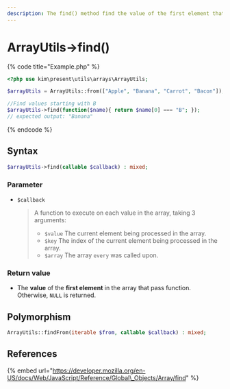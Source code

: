 ```yaml
---
description: The find() method find the value of the first element that pass function.
---
```


# ArrayUtils-&gt;find\(\)

{% code title="Example.php" %}
```php
<?php use kim\present\utils\arrays\ArrayUtils;

$arrayUtils = ArrayUtils::from(["Apple", "Banana", "Carrot", "Bacon"]);

//Find values ​​starting with B
$arrayUtils->find(function($name){ return $name[0] === "B"; });
// expected output: "Banana"
```
{% endcode %}

## Syntax

```php
$arrayUtils->find(callable $callback) : mixed;
```

### Parameter

* `$callback`

  > A function to execute on each value in the array, taking 3 arguments:
  >
  > * `$value` The current element being processed in the array.
  > * `$key` The index of the current element being processed in the array.
  > * `$array`   The array `every` was called upon.

### 

### Return value

*  The **value** of the **first element** in the array that pass function. Otherwise, `NULL` is returned.

## Polymorphism

```php
ArrayUtils::findFrom(iterable $from, callable $callback) : mixed;
```

## References

{% embed url="https://developer.mozilla.org/en-US/docs/Web/JavaScript/Reference/Global\_Objects/Array/find" %}



